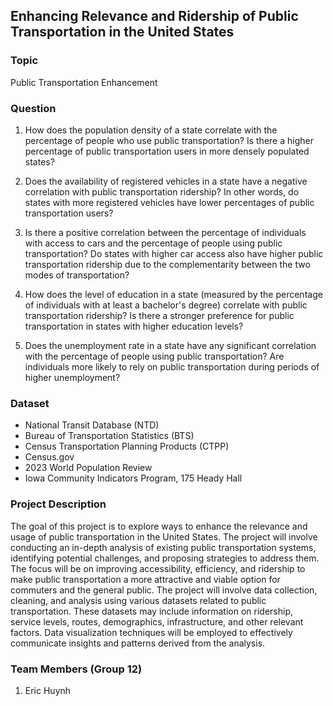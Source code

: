 ## Enhancing Relevance and Ridership of Public Transportation in the United States


### Topic

  Public Transportation Enhancement


### Question
1.  How does the population density of a state correlate with the percentage of people who use public transportation? Is there a higher percentage of public transportation users in more densely populated states?

1.  Does the availability of registered vehicles in a state have a negative correlation with public transportation ridership? In other words, do states with more registered vehicles have lower percentages of public transportation users?

1.  Is there a positive correlation between the percentage of individuals with access to cars and the percentage of people using public transportation? Do states with higher car access also have higher public transportation ridership due to the complementarity between the two modes of transportation?

1.  How does the level of education in a state (measured by the percentage of individuals with at least a bachelor's degree) correlate with public transportation ridership? Is there a stronger preference for public transportation in states with higher education levels?

1.  Does the unemployment rate in a state have any significant correlation with the percentage of people using public transportation? Are individuals more likely to rely on public transportation during periods of higher unemployment?

   
### Dataset

* National Transit Database (NTD)
*	Bureau of Transportation Statistics (BTS)
*	Census Transportation Planning Products (CTPP)
*	Census.gov
*	2023 World Population Review
*	Iowa Community Indicators Program, 175 Heady Hall


### Project Description

  The goal of this project is to explore ways to enhance the relevance and usage of public transportation in the United States. The project will involve conducting an in-depth analysis of existing public transportation systems, identifying potential challenges, and proposing strategies to address them. The focus will be on improving accessibility, efficiency, and ridership to make public transportation a more attractive and viable option for commuters and the general public.
  The project will involve data collection, cleaning, and analysis using various datasets related to public transportation. These datasets may include information on ridership, service levels, routes, demographics, infrastructure, and other relevant factors. Data visualization techniques will be employed to effectively communicate insights and patterns derived from the analysis.


### Team Members (Group 12)

1. Eric Huynh
